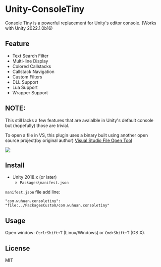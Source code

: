 # Unity-ConsoleTiny
Console Tiny is a powerful replacement for Unity's editor console. (Works with Unity 2022.1.0b16)

## Feature
- Text Search Filter
- Multi-line Display
- Colored Callstacks
- Callstack Navigation
- Custom Filters
- DLL Support
- Lua Support
- Wrapper Support

## NOTE:

This still lacks a few features that are avaialble in Unity's default console but (hopefully) those are trivial.

To open a file in VS, this plugin uses a binary built using another open source project(by original author) [Visual Studio File Open Tool](https://github.com/akof1314/VisualStudioFileOpenTool)

![](https://github.com/akof1314/Unity-ConsoleTiny/raw/master/DLLTest/screenshot.png)

## Install
- Unity 2018.x (or later)
	- `Packages\manifest.json`

`manifest.json` file add line:

```
"com.wuhuan.consoletiny": "file:../PackagesCustom/com.wuhuan.consoletiny"

```

## Usage
Open window: `Ctrl+Shift+T` (Linux/Windows) or `Cmd+Shift+T` (OS X).

## License
MIT